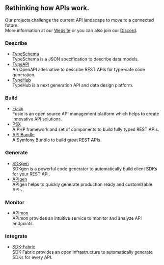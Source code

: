 
## Rethinking how APIs work.

Our projects challenge the current API landscape to move to a connected future.  
More information at our [Website](https://apioo.de/) or you can also join our [Discord](https://discord.gg/eMrMgwsc6e).

### Describe

* [TypeSchema](https://typeschema.org/)  
  TypeSchema is a JSON specification to describe data models.
* [TypeAPI](https://typeapi.org/)  
  An OpenAPI alternative to describe REST APIs for type-safe code generation.
* [TypeHub](https://typehub.cloud/)  
  TypeHub is a next generation API and data design platform.

### Build

* [Fusio](https://www.fusio-project.org/)  
  Fusio is an open source API management platform which helps to create innovative API solutions.
* [PSX](https://phpsx.org/)  
  A PHP framework and set of components to build fully typed REST APIs.
* [API Bundle](https://github.com/apioo/psx-api-bundle)  
  A Symfony Bundle to build great REST APIs.

### Generate

* [SDKgen](https://sdkgen.app/)  
  SDKgen is a powerful code generator to automatically build client SDKs for your REST API.
* [APIgen](https://apigen.app/)  
  APIgen helps to quickly generate production ready and customizable APIs.

### Monitor

* [APImon](https://apimon.app/)  
  APImon provides an intuitive service to monitor and analyze API endpoints.

### Integrate

* [SDK-Fabric](https://sdk-fabric.org/)  
  SDK Fabric provides an open infrastructure to automatically generate SDKs for every API.

